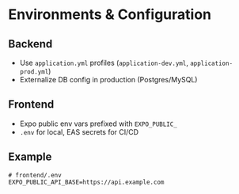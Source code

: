 # Environments & Configuration

## Backend
- Use `application.yml` profiles (`application-dev.yml`, `application-prod.yml`)
- Externalize DB config in production (Postgres/MySQL)

## Frontend
- Expo public env vars prefixed with `EXPO_PUBLIC_`
- `.env` for local, EAS secrets for CI/CD

## Example
```env
# frontend/.env
EXPO_PUBLIC_API_BASE=https://api.example.com
```
